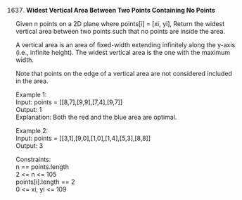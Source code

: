 1637. **Widest Vertical Area Between Two Points Containing No Points**

Given n points on a 2D plane where points[i] = [xi, yi], Return the widest vertical area between two points such that no points are inside the area.<br>

A vertical area is an area of fixed-width extending infinitely along the y-axis (i.e., infinite height). The widest vertical area is the one with the maximum width.<br>

Note that points on the edge of a vertical area are not considered included in the area.<br>

Example 1:<br>
Input: points = [[8,7],[9,9],[7,4],[9,7]]<br>
Output: 1<br>
Explanation: Both the red and the blue area are optimal.<br>

Example 2:<br>
Input: points = [[3,1],[9,0],[1,0],[1,4],[5,3],[8,8]]<br>
Output: 3<br>

Constraints:<br>
n == points.length<br>
2 <= n <= 105<br>
points[i].length == 2<br>
0 <= xi, yi <= 109
